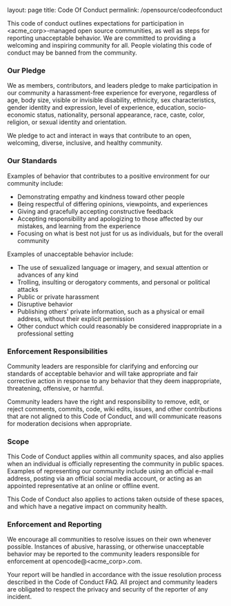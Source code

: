 layout: page
title: Code Of Conduct
permalink: /opensource/codeofconduct

This code of conduct outlines expectations for participation in <acme_corp>-managed open source communities, as well as steps for reporting unacceptable behavior. We are committed to providing a welcoming and inspiring community for all. People violating this code of conduct may be banned from the community.

### Our Pledge

We as members, contributors, and leaders pledge to make participation in our community a harassment-free experience for everyone, regardless of age, body size, visible or invisible disability, ethnicity, sex characteristics, gender identity and expression, level of experience, education, socio-economic status, nationality, personal appearance, race, caste, color, religion, or sexual identity and orientation.

We pledge to act and interact in ways that contribute to an open, welcoming, diverse, inclusive, and healthy community.

### Our Standards

Examples of behavior that contributes to a positive environment for our community include:

-   Demonstrating empathy and kindness toward other people
-   Being respectful of differing opinions, viewpoints, and experiences
-   Giving and gracefully accepting constructive feedback
-   Accepting responsibility and apologizing to those affected by our mistakes, and learning from the experience
-   Focusing on what is best not just for us as individuals, but for the overall community

Examples of unacceptable behavior include:

-   The use of sexualized language or imagery, and sexual attention or advances of any kind
-   Trolling, insulting or derogatory comments, and personal or political attacks
-   Public or private harassment
-   Disruptive behavior
-   Publishing others' private information, such as a physical or email address, without their explicit permission
-   Other conduct which could reasonably be considered inappropriate in a professional setting

### Enforcement Responsibilities

Community leaders are responsible for clarifying and enforcing our standards of acceptable behavior and will take appropriate and fair corrective action in response to any behavior that they deem inappropriate, threatening, offensive, or harmful.

Community leaders have the right and responsibility to remove, edit, or reject comments, commits, code, wiki edits, issues, and other contributions that are not aligned to this Code of Conduct, and will communicate reasons for moderation decisions when appropriate.

### Scope

This Code of Conduct applies within all community spaces, and also applies when an individual is officially representing the community in public spaces. Examples of representing our community include using an official e-mail address, posting via an official social media account, or acting as an appointed representative at an online or offline event.

This Code of Conduct also applies to actions taken outside of these spaces, and which have a negative impact on community health.

### Enforcement and Reporting

We encourage all communities to resolve issues on their own whenever possible. Instances of abusive, harassing, or otherwise unacceptable behavior may be reported to the community leaders responsible for enforcement at opencode@<acme_corp>.com.

Your report will be handled in accordance with the issue resolution process described in the Code of Conduct FAQ. All project and community leaders are obligated to respect the privacy and security of the reporter of any incident.

